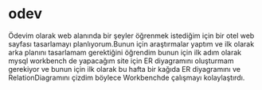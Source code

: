 # odev
Ödevim olarak web alanında bir şeyler öğrenmek istediğim için bir otel web sayfası tasarlamayı planlıyorum.Bunun için araştırmalar yaptım ve ilk olarak arka planını tasarlamam gerektiğini öğrendim bunun için ilk adım olarak mysql workbench de yapacağım site için ER diyagramını oluşturmam gerekiyor ve bunun için ilk olarak bu hafta bir kağıda ER diyagramını ve RelationDiagramını çizdim böylece Workbenchde çalışmayı kolaylaştırdı.
